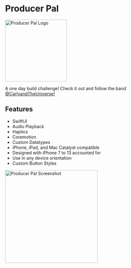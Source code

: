 # Producer Pal

<img width="200" alt="Producer Pal Logo" src="https://user-images.githubusercontent.com/20109435/154178234-7e320c6b-3595-477f-aa6f-59873ef560f7.png">

A one day build challenge! Check it out and follow the band [@CarlyandTheUniverse!](https://open.spotify.com/artist/4K5Oety3IR7LcXNBI9I5pd?go=1&sp_cid=832088137704b456efc1b581a55076dd) 

## Features
- SwiftUI
- Audio Playback
- Haptics
- Coremotion
- Custom Datatypes
- iPhone, iPad, and Mac Catalyst compatible
- Designed with iPhone 7 to 13 accounted for
- Use in any device orientation
- Custom Button Styles

<img width="300" alt="Producer Pal Screenshot" src="https://user-images.githubusercontent.com/20109435/154178446-8070c236-9409-4590-a252-8dbcf87529af.PNG">
